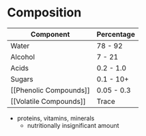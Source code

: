 # Composition

| Component              | Percentage |
| ---------------------- | ---------- |
| Water                  | 78 - 92    |
| Alcohol                | 7 - 21     |
| Acids                  | 0.2 - 1.0  |
| Sugars                 | 0.1 - 10+  |
| [[Phenolic Compounds]] | 0.05 - 0.3 |
| [[Volatile Compounds]] | Trace      |
- proteins, vitamins, minerals
	- nutritionally insignificant amount